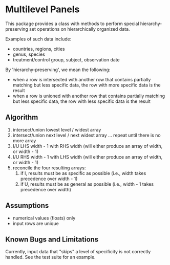 # Multilevel Panels

This package provides a class with methods to perform special hierarchy-preserving set operations on hierarchically organized data.

Examples of such data include:

* countries, regions, cities
* genus, species
* treatment/control group, subject, observation date

By 'hierarchy-preserving', we mean the following:
* when a row is intersected with another row that contains partially matching but less specific data, the row with more specific data is the result
* when a row is unioned with another row that contains partially matching but less specific data, the row with less specific data is the result

## Algorithm

1. intersect/union lowest level / widest array
1. intersect/union next level / next widest array
    ... repeat until there is no more array
1. I/U LHS width - 1 with RHS width (will either produce an array of width, or width - 1)
1. I/U RHS width - 1 with LHS width (will either produce an array of width, or width - 1)
1. reconcile the four resulting arrays:
    1. if I, results must be as specific as possible (i.e., width takes precedence over width - 1)
    1. if U, results must be as general as possible (i.e., width - 1 takes precedence over width)

## Assumptions

* numerical values (floats) only
* input rows are unique


## Known Bugs and Limitations

Currently, input data that "skips" a level of specificity is not correctly handled. See the test suite for an example.